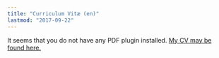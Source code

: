 ```yaml
---
title: "Curriculum Vitæ (en)"
lastmod: "2017-09-22"
---
```


<div class="embed-responsive" style="padding-bottom:80%">
<object data="/pdf/cv_idrissi_en.pdf" type="application/pdf">
It seems that you do not have any PDF plugin installed.
<a href="/pdf/cv_idrissi_en.pdf">My CV may be found here.</a>
</object>
</div>
